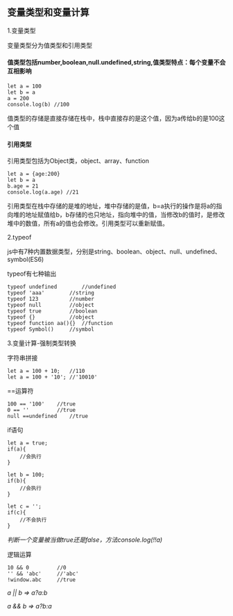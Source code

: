 ## 变量类型和变量计算

1.变量类型

变量类型分为值类型和引用类型

#### 值类型包括number,boolean,null.undefined,string,值类型特点：每个变量不会互相影响
```JS
let a = 100
let b = a
a = 200
console.log(b) //100
```
值类型的存储是直接存储在栈中，栈中直接存的是这个值，因为a传给b的是100这个值

#### 引用类型
引用类型包括为Object类，object、array、function

```JS
let a = {age:200}
let b = a
b.age = 21
console.log(a.age) //21
```

引用类型在栈中存储的是堆的地址，堆中存储的是值，b=a执行的操作是将a的指向堆的地址赋值给b，b存储的也只地址，指向堆中的值，当修改b的值时，是修改堆中的数值，所有a的值也会修改。引用类型可以重新赋值。

2.typeof

js中有7种内置数据类型，分别是string、boolean、object、null、undefined、symbol(ES6)

typeof有七种输出
```JS
typeof undefined        //undefined
typeof 'aaa'        //string
typeof 123          //number
typeof null         //object
typeof true         //boolean
typeof {}           //object
typeof function aa(){}  //function
typeof Symbol()     //symbol
```

3.变量计算-强制类型转换

字符串拼接
```JS
let a = 100 + 10;   //110
let a = 100 + '10'; //'10010'
```

==运算符
```JS
100 == '100'    //true
0 == ''         //true
null ==undefined    //true
```

if语句
```JS
let a = true;
if(a){
    //会执行
}

let b = 100;
if(b){
    //会执行
}

let c = '';
if(c){
    //不会执行
}
```
*判断一个变量被当做true还是false，方法console.log(!!a)*


逻辑运算
```JS
10 && 0         //0
'' && 'abc'     //'abc'
!window.abc     //true
```

*a || b => a?a:b*

*a && b => a?b:a*

